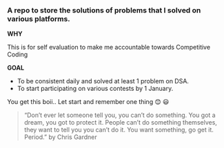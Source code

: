 ### A repo to store the solutions of problems that I solved on various platforms.

**WHY**

This is for self evaluation to make me accountable towards Competitive Coding

**GOAL**
- To be consistent daily and solved at least 1 problem on DSA.
- To start participating on various contests by 1 January.

You get this boii.. Let start and remember one thing :blush: :smiley:

> “Don’t ever let someone tell you, you can’t do something. You got a dream, you got to protect it. People can’t do something themselves, they want to tell you you can’t do it.
You want something, go get it. Period.”     by Chris Gardner
